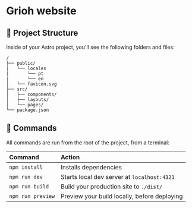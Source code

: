 # Grioh website

## 🚀 Project Structure

Inside of your Astro project, you'll see the following folders and files:

```text
/
├── public/
|   └── locales
|       └── pt
|       └── en
│   └── favicon.svg
├── src/
│   ├── components/
│   ├── layouts/
│   └── pages/
└── package.json
```

## 🧞 Commands

All commands are run from the root of the project, from a terminal:

| Command           | Action                                       |
| :---------------- | :------------------------------------------- |
| `npm install`     | Installs dependencies                        |
| `npm run dev`     | Starts local dev server at `localhost:4321`  |
| `npm run build`   | Build your production site to `./dist/`      |
| `npm run preview` | Preview your build locally, before deploying |

